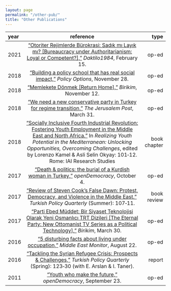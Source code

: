 ```yaml
---
layout: page
permalink: "/other-pub/"
title: "Other Publications"
---
```



|   year          |       reference        |  type | 
| :---         |     :---:     | ---: |
| 2021   | [“Otoriter Rejimlerde Bürokrasi: Sadık mı Layık mı? [Bureaucracy under Authoritarianism: Loyal or Competent?],”](https://daktilo1984.com/forum/otoriter-rejimlerde-burokrasi-sadik-mi-layik-mi/) <i>Daktilo1984</i>, February 15.  |  op-ed
| 2018  | [“Building a policy school that has real social impact,”](https://policyoptions.irpp.org/magazines/february-2018/building-a-policy-school-that-has-real-social-impact/) <i>Policy Options</i>, November 28.  |  op-ed
| 2018  | [“Memlekete Dönmek [Return Home],”](https://birikimdergisi.com/guncel/9210/memlekete-donmek) <i>Birikim</i>, November 12.  |  op-ed
| 2018  | [“We need a new conservative party in Turkey for regime transition,”](https://www.jpost.com/Opinion/We-need-a-new-conservative-party-in-Turkey-for-regime-transition-585286) <i>The Jerusalem Post</i>, March 31.  |  op-ed
| 2018   | [“Socially Inclusive Fourth Industrial Revolution: Fostering Youth Employment in the Middle East and North Africa.”](https://www.iai.it/en/pubblicazioni/realizing-youth-potential-mediterranean-unlocking-opportunities-overcoming-challenges) In <i>Realizing Youth Potential in the Mediterranean: Unlocking Opportunities, Overcoming Challenges</i>, edited by Lorenzo Kamel & Asli Selin Okyay: 101‑12. Rome: IAI Research Studies   |  book chapter
| 2017  | [“Death & politics: the burial of a Kurdish woman in Turkey,”](https://www.opendemocracy.net/en/north-africa-west-asia/politics-death-kurdish-turkey-kurd/) <i>openDemocracy</i>, October 4.  |  op-ed
| 2017  | [“Review of Steven Cook’s False Dawn: Protest, Democracy, and Violence in the Middle East.”](http://turkishpolicy.com/files/articlepdf/book-review-false-dawn-protest-democracy-and-violence-in-the-new-middle-east_en_1847.pdf) <i>Turkish Policy Quarterly</i> (Summer): 107‑11.  |  book review
| 2017  | [“Parti Ebed Müddet: Bir Siyaset Teknolojisi Olarak Yeni Osmanlıcı TRT Dizileri [The Eternal Party: New Ottomanist TV Series as a Political Technology],”](https://birikimdergisi.com/guncel/8236/parti-ebed-muddet-bir-siyaset-teknolojisi-olarak-yeni-osmanlici-trt-dizileri) <i>Birikim</i>, March 30. | op-ed
| 2016  | [“5 disturbing facts about living under occupation,”](https://www.middleeastmonitor.com/20160822-5-disturbing-facts-about-living-under-occupation/) <i>Middle East Monitor</i>, August 22. | op-ed
| 2016 | [“Tackling the Syrian Refugee Crisis: Prospects & Challenges,”](http://turkishpolicy.com/article/803/tackling-the-syrian-refugee-crisis-prospects-challenges) <i>Turkish Policy Quarterly</i> (Spring): 123‑30 (with E. Arslan & I. Taner). | report
| 2011 | [“Youth who make the future,”](https://www.opendemocracy.net/en/youth-who-make-future/) <i>openDemocracy</i>, September 23. | op-ed

